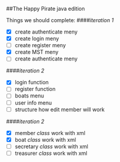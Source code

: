 ##The Happy Pirate java edition

Things we should complete:
####*iteration 1*
- [x] create authenticate meny
- [x] create login meny
- [ ] create register meny
- [x] create MST meny
- [ ] create authenticate meny

####*iteration 2*
- [x] login function
- [ ] register function
- [ ] boats menu
- [ ] user info menu
- [ ] structure how edit member will work

####*iteration 2*
- [x] member *class* work with xml
- [x] boat *class* work with xml
- [ ] secretary *class* work with xml
- [ ] treasurer *class* work with xml